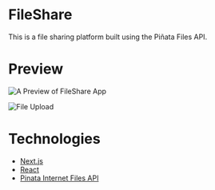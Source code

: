 # FileShare
This is a file sharing platform built using the 
Piñata Files API.


# Preview
![A Preview of FileShare App](https://dev-to-uploads.s3.amazonaws.com/uploads/articles/7i9i74be59e2zouz8yah.png)

![File Upload](https://dev-to-uploads.s3.amazonaws.com/uploads/articles/59v63bipzrqrfw6b0v5o.png)


# Technologies
* [Next.js](https://nextjs.org/)
* [React](https://react.dev/)
* [Pinata Internet Files API](https://pinata.cloud/)
